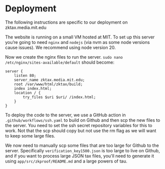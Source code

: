 # Deployment

The following instructions are specific to our deployment on zktax.media.mit.edu

The website is running on a small VM hosted at MIT. To set up this server you’re going to need `nginx` and `nodejs` (via nvm as some node versions cause issues). We recommend using node version 20.

Now we create the nginx files to run the server. `sudo nano /etc/nginx/sites-available/default` should become:
```
server {
    listen 80;
    server_name zktax.media.mit.edu;
    root /var/www/html/zktax/build;
    index index.html;
    location / {
        try_files $uri $uri/ /index.html;
    }
}
```

To deploy the code to the server, we use a GitHub action in `.github/workflows/ssh.yaml` to build on Github and then scp the new files to the server. You need to set the ssh secret repository variables for this to work. Not that the scp should copy but not use the rm flag as we will want to keep some large files.

We now need to manually scp some files that are too large for Github to the server. Specifically `verification_key1500.json` is too large to live on Github, and if you want to process large JSON tax files, you'll need to generate it using `app/src/zkproof/README.md` and a large powers of tau. 
